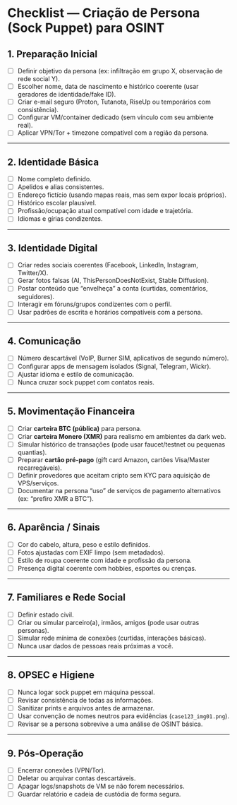 # Checklist — Criação de Persona (Sock Puppet) para OSINT

## 1. Preparação Inicial
- [ ] Definir objetivo da persona (ex: infiltração em grupo X, observação de rede social Y).  
- [ ] Escolher nome, data de nascimento e histórico coerente (usar geradores de identidade/fake ID).  
- [ ] Criar e-mail seguro (Proton, Tutanota, RiseUp ou temporários com consistência).  
- [ ] Configurar VM/container dedicado (sem vínculo com seu ambiente real).  
- [ ] Aplicar VPN/Tor + timezone compatível com a região da persona.  

---

## 2. Identidade Básica
- [ ] Nome completo definido.  
- [ ] Apelidos e alias consistentes.  
- [ ] Endereço fictício (usando mapas reais, mas sem expor locais próprios).  
- [ ] Histórico escolar plausível.  
- [ ] Profissão/ocupação atual compatível com idade e trajetória.  
- [ ] Idiomas e gírias condizentes.  

---

## 3. Identidade Digital
- [ ] Criar redes sociais coerentes (Facebook, LinkedIn, Instagram, Twitter/X).  
- [ ] Gerar fotos falsas (AI, ThisPersonDoesNotExist, Stable Diffusion).  
- [ ] Postar conteúdo que “envelheça” a conta (curtidas, comentários, seguidores).  
- [ ] Interagir em fóruns/grupos condizentes com o perfil.  
- [ ] Usar padrões de escrita e horários compatíveis com a persona.  

---

## 4. Comunicação
- [ ] Número descartável (VoIP, Burner SIM, aplicativos de segundo número).  
- [ ] Configurar apps de mensagem isolados (Signal, Telegram, Wickr).  
- [ ] Ajustar idioma e estilo de comunicação.  
- [ ] Nunca cruzar sock puppet com contatos reais.  

---

## 5. Movimentação Financeira
- [ ] Criar **carteira BTC (pública)** para persona.  
- [ ] Criar **carteira Monero (XMR)** para realismo em ambientes da dark web.  
- [ ] Simular histórico de transações (pode usar faucet/testnet ou pequenas quantias).  
- [ ] Preparar **cartão pré-pago** (gift card Amazon, cartões Visa/Master recarregáveis).  
- [ ] Definir provedores que aceitam cripto sem KYC para aquisição de VPS/serviços.  
- [ ] Documentar na persona “uso” de serviços de pagamento alternativos (ex: “prefiro XMR a BTC”).  

---

## 6. Aparência / Sinais
- [ ] Cor do cabelo, altura, peso e estilo definidos.  
- [ ] Fotos ajustadas com EXIF limpo (sem metadados).  
- [ ] Estilo de roupa coerente com idade e profissão da persona.  
- [ ] Presença digital coerente com hobbies, esportes ou crenças.  

---

## 7. Familiares e Rede Social
- [ ] Definir estado civil.  
- [ ] Criar ou simular parceiro(a), irmãos, amigos (pode usar outras personas).  
- [ ] Simular rede mínima de conexões (curtidas, interações básicas).  
- [ ] Nunca usar dados de pessoas reais próximas a você.  

---

## 8. OPSEC e Higiene
- [ ] Nunca logar sock puppet em máquina pessoal.  
- [ ] Revisar consistência de todas as informações.  
- [ ] Sanitizar prints e arquivos antes de armazenar.  
- [ ] Usar convenção de nomes neutros para evidências (`case123_img01.png`).  
- [ ] Revisar se a persona sobrevive a uma análise de OSINT básica.  

---

## 9. Pós-Operação
- [ ] Encerrar conexões (VPN/Tor).  
- [ ] Deletar ou arquivar contas descartáveis.  
- [ ] Apagar logs/snapshots de VM se não forem necessários.  
- [ ] Guardar relatório e cadeia de custódia de forma segura.  

